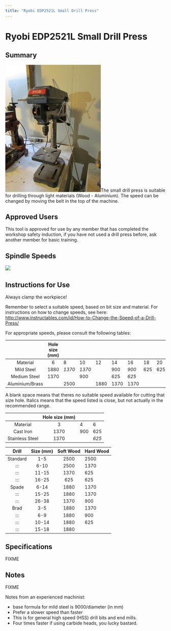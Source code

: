 ```yaml
---
title: "Ryobi EDP2521L Small Drill Press"
---
```

# Ryobi EDP2521L Small Drill Press

## Summary

<img src="/tools/minispress.jpg" class="align-left" width="300" />The small drill press is suitable for drilling through light materials (Wood - Aluminium). The speed can be changed by moving the belt in the top of the machine.

## Approved Users

This tool is approved for use by any member that has completed the workshop safety induction, if you have not used a drill press before, ask another member for basic training.

## Spindle Speeds

<img src="/tools/spindle_speeds.png" class="align-left" width="300" />

## Instructions for Use

Always clamp the workpiece!

Remember to select a suitable speed, based on bit size and material. For instructions on how to change speeds, see here: <http://www.instructables.com/id/How-to-Change-the-Speed-of-a-Drill-Press/>

For appropriate speeds, please consult the following tables:

|                 | Hole size (mm) |        |        |      |      |       |     |     |       |     |
|:---------------:|:--------------:|--------|--------|------|------|-------|-----|-----|-------|-----|
|    Material     |       6        | 8      | 10     | 12   | 14   | 16    | 18  | 20  | 22    | 25  |
|   Mild Steel    |      1880      | *1370* | *1370* |      | 900  | *900* | 625 | 625 | *625* |     |
|  Medium Steel   |      1370      |        | 900    |      | 625  | *625* |     |     |       |     |
| Aluminium/Brass |                | 2500   |        | 1880 | 1370 | 1370  |     |     | 900   | 900 |

A blank space means that theres no suitable speed available for cutting that size hole. Italics means that the speed listed is close, but not actually in the recommended range.

|                 | Hole size (mm) |     |       |
|:---------------:|:--------------:|-----|-------|
|    Material     |       3        | 4   | 6     |
|    Cast Iron    |      1370      | 900 | 625   |
| Stainless Steel |      1370      |     | *625* |

|  Drill   | Size (mm) | Soft Wood | Hard Wood |
|:--------:|:---------:|:---------:|:----------|
| Standard |    1-5    |   2500    | 2500      |
|   :::    |   6-10    |   2500    | 1370      |
|   :::    |   11-15   |   1370    | 625       |
|   :::    |   16-25   |    625    | 625       |
|  Spade   |   6-14    |   1880    | 1370      |
|   :::    |   15-25   |   1880    | 1370      |
|   :::    |   26-38   |   1370    | 900       |
|   Brad   |    3-5    |   1880    | 1370      |
|   :::    |    6-9    |   1880    | 900       |
|   :::    |   10-14   |   1880    | 625       |
|   :::    |   15-18   |   1880    |           |

## Specifications

FIXME

## Notes

FIXME

Notes from an experienced machinist:

-   base formula for mild steel is 9000/diameter (in mm)
-   Prefer a slower speed than faster
-   This is for general high speed (HSS) drill bits and end mills.
-   Four times faster if using carbide heads, you lucky bastard.
